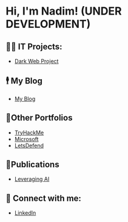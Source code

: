 <h1>Hi, I'm Nadim! (UNDER DEVELOPMENT)

<h2>👨‍💻 IT Projects:</h2>

  - [Dark Web Project](https://iamcyberblade.blogspot.com/2024/01/the-dark-web-project.html)

<h2> 🕴 My Blog </h2>

- [My Blog](https://iamcyberblade.blogspot.com/)

<h2>💼Other Portfolios </h2>

- [TryHackMe](https://tryhackme.com/p/IamCyberBlade)
- [Microsoft](https://learn.microsoft.com/en-us/users/cyberblade/)
- [LetsDefend](https://app.letsdefend.io/user/Cyberblade)

<h2>📰Publications </h2>

- [Leveraging AI](https://iamcyberblade.blogspot.com/2024/03/leveraging-ai.html)

<h2> 🤳 Connect with me:</h2>

 - [LinkedIn](https://www.linkedin.com/in/nadim-uddin-2b60292a9/)

<!--
**joshmadakor1/joshmadakor1** is a ✨ _special_ ✨ repository because its `README.md` (this file) appears on your GitHub profile.

Here are some ideas to get you started:

- 🔭 I’m currently working on ...
- 🌱 I’m currently learning ...
- 👯 I’m looking to collaborate on ...
- 🤔 I’m looking for help with ...
- 💬 Ask me about ...
- 📫 How to reach me: ...
- 😄 Pronouns: ...
- ⚡ Fun fact: ...
-->
